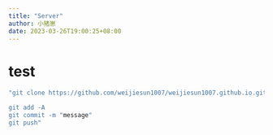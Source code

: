 ```yaml
---
title: "Server"
author: 小猪崽
date: 2023-03-26T19:00:25+08:00
---
```


# test

```bash
"git clone https://github.com/weijiesun1007/weijiesun1007.github.io.git

git add -A
git commit -m "message"
git push"
```

